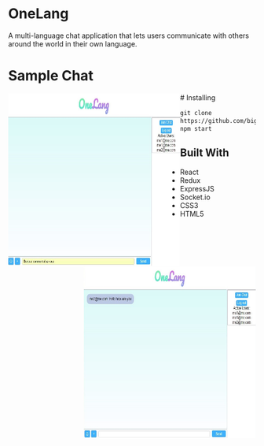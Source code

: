 # OneLang

A multi-language chat application that lets users communicate with others around the world in their own language.

# Sample Chat
<p style="text-align: center;">
	   <img src="/public/frenchChat.JPG" align="left" width="350px" height="350px"/>
    <img src="/public/frenchChatResult.JPG" align="right" width="350px" height="350px"/>
</p>
# Installing


```
git clone https://github.com/bigal2331/3xtrinsic.git
npm start
```
## Built With

* React
* Redux
* ExpressJS
* Socket.io
* CSS3
* HTML5

